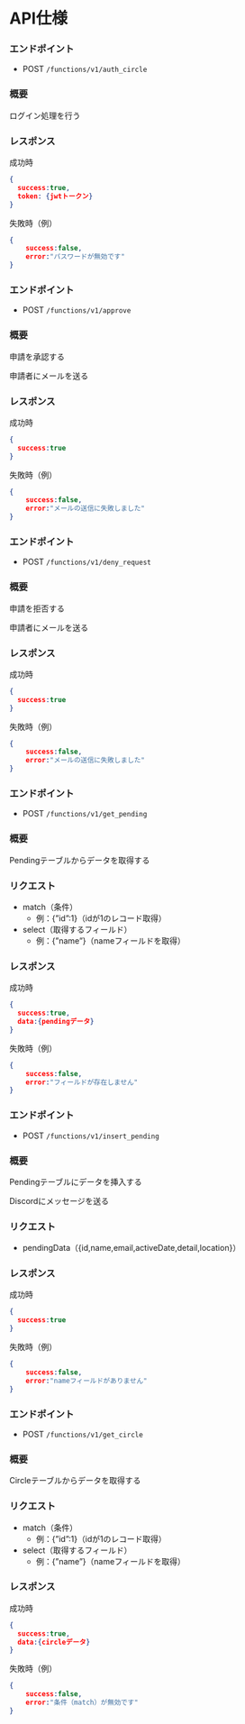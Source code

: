 # API仕様

### エンドポイント

- POST `/functions/v1/auth_circle`

### 概要

ログイン処理を行う

### レスポンス

成功時

```json
{
  success:true,
  token: {jwtトークン}
}
```

失敗時（例）

```json
{
	success:false,
	error:"パスワードが無効です"
}
```

### エンドポイント

- POST `/functions/v1/approve`

### 概要

申請を承認する

申請者にメールを送る

### レスポンス

成功時

```json
{
  success:true
}
```

失敗時（例）

```json
{
	success:false,
	error:"メールの送信に失敗しました"
}
```

### エンドポイント

- POST `/functions/v1/deny_request`

### 概要

申請を拒否する

申請者にメールを送る

### レスポンス

成功時

```json
{
  success:true
}
```

失敗時（例）

```json
{
	success:false,
	error:"メールの送信に失敗しました"
}
```

### エンドポイント

- POST `/functions/v1/get_pending`

### 概要

Pendingテーブルからデータを取得する

### リクエスト

- match（条件）
    - 例：{”id”:1}（idが1のレコード取得）
- select（取得するフィールド）
    - 例：{”name”}（nameフィールドを取得）

### レスポンス

成功時

```json
{
  success:true,
  data:{pendingデータ}
}
```

失敗時（例）

```json
{
	success:false,
	error:"フィールドが存在しません"
}
```

### エンドポイント

- POST `/functions/v1/insert_pending`

### 概要

Pendingテーブルにデータを挿入する

Discordにメッセージを送る

### リクエスト

- pendingData（{id,name,email,activeDate,detail,location}）

### レスポンス

成功時

```json
{
  success:true
}
```

失敗時（例）

```json
{
	success:false,
	error:"nameフィールドがありません"
}
```

### エンドポイント

- POST `/functions/v1/get_circle`

### 概要

Circleテーブルからデータを取得する

### リクエスト

- match（条件）
    - 例：{”id”:1}（idが1のレコード取得）
- select（取得するフィールド）
    - 例：{”name”}（nameフィールドを取得）

### レスポンス

成功時

```json
{
  success:true,
  data:{circleデータ}
}
```

失敗時（例）

```json
{
	success:false,
	error:"条件（match）が無効です"
}
```